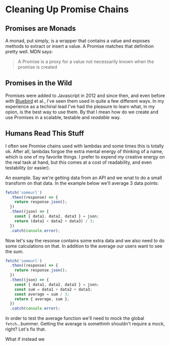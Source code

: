 # Cleaning Up Promise Chains

## Promises are Monads

A monad, put simply, is a wrapper that contains a value and exposes methods to extract or insert a value. A Promise matches that definition pretty well. MDN says:

> A Promise is a proxy for a value not necessarily known when the promise is created

## Promises in the Wild

Promises were added to Javascript in 2012 and since then, and even before with [Bluebird](http://bluebirdjs.com/docs/getting-started.html) et al., I've seen them used in quite a few different ways. In my experience as a techinal lead I've had the pleasure to learn what, in my opion, is the best way to use them. By that I mean how do we create and use Promises in a scalable, testable and _readable_ way.

## Humans Read This Stuff

I often see Promise chains used with lambdas and some times this is totally ok. After all, lambdas forgoe the extra mental energy of thinking of a name, which is one of my favorite things. I prefer to expend my creative energy on the real task at hand, but this comes at a cost of readability, and even testability (or easier).

An example. Say we're getting data from an API and we wnat to do a small transform on that data. In the example below we'll average 3 data points:

```js
fetch('someurl')
  .then((response) => {
    return response.json();
  })
  .then((json) => {
    const { data1, data2, data3 } = json;
    return (data1 + data2 + data3) / 3;
  })
  .catch(console.error);
```

Now let's say the resonse contains some extra data and we also need to do some calculations on that. In addition to the average our users want to see the sum.

```js
fetch('someurl')
  .then((response) => {
    return response.json();
  })
  .then((json) => {
    const { data1, data2, data3 } = json;
    const sum = data1 + data2 + data3;
    const average = sum / 3;
    return { average, sum };
  })
  .catch(console.error);
```

In order to test the average function we'll need to mock the global `fetch`...bummer. Getting the average is somethinh shouldn't require a mock, right? Let's fix that.

What if instead we

